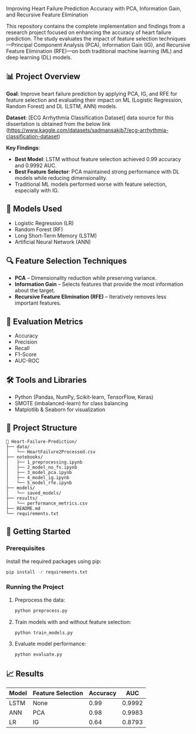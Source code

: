 Improving Heart Failure Prediction Accuracy with PCA, Information Gain, and Recursive Feature Elimination

This repository contains the complete implementation and findings from a research project focused on enhancing the accuracy of heart failure prediction. The study evaluates the impact of feature selection techniques—Principal Component Analysis (PCA), Information Gain (IG), and Recursive Feature Elimination (RFE)—on both traditional machine learning (ML) and deep learning (DL) models.

## 📊 Project Overview

**Goal**: Improve heart failure prediction by applying PCA, IG, and RFE for feature selection and evaluating their impact on ML (Logistic Regression, Random Forest) and DL (LSTM, ANN) models.

**Dataset**: [ECG Arrhythmia Classification Dataset] data source for this dissertation is obtained from the below link
(https://www.kaggle.com/datasets/sadmansakib7/ecg-arrhythmia-classification-dataset) 


**Key Findings**:
- **Best Model**: LSTM without feature selection achieved 0.99 accuracy and 0.9992 AUC.
- **Best Feature Selector**: PCA maintained strong performance with DL models while reducing dimensionality.
- Traditional ML models performed worse with feature selection, especially with IG.

## 🧠 Models Used

- Logistic Regression (LR)
- Random Forest (RF)
- Long Short-Term Memory (LSTM)
- Artificial Neural Network (ANN)

## 🔍 Feature Selection Techniques

- **PCA** – Dimensionality reduction while preserving variance.
- **Information Gain** – Selects features that provide the most information about the target.
- **Recursive Feature Elimination (RFE)** – Iteratively removes less important features.

## 🧪 Evaluation Metrics

- Accuracy
- Precision
- Recall
- F1-Score
- AUC-ROC

## 🛠 Tools and Libraries

- Python (Pandas, NumPy, Scikit-learn, TensorFlow, Keras)
- SMOTE (imbalanced-learn) for class balancing
- Matplotlib & Seaborn for visualization

## 🧬 Project Structure

```
📁 Heart-Failure-Prediction/
├── data/
│   └── HeartFailure2Processed.csv
├── notebooks/
│   ├── 1_preprocessing.ipynb
│   ├── 2_model_no_fs.ipynb
│   ├── 3_model_pca.ipynb
│   ├── 4_model_ig.ipynb
│   └── 5_model_rfe.ipynb
├── models/
│   └── saved_models/
├── results/
│   └── performance_metrics.csv
├── README.md
└── requirements.txt
```

## 🚀 Getting Started

### Prerequisites
Install the required packages using pip:

```bash
pip install -r requirements.txt
```

### Running the Project

1. Preprocess the data:
   ```bash
   python preprocess.py
   ```

2. Train models with and without feature selection:
   ```bash
   python train_models.py
   ```

3. Evaluate model performance:
   ```bash
   python evaluate.py
   ```

## 📈 Results

| Model | Feature Selection | Accuracy | AUC |
|-------|-------------------|----------|-----|
| LSTM  | None              | 0.99     | 0.9992 |
| ANN   | PCA               | 0.98     | 0.9983 |
| LR    | IG                | 0.64     | 0.8793 |


